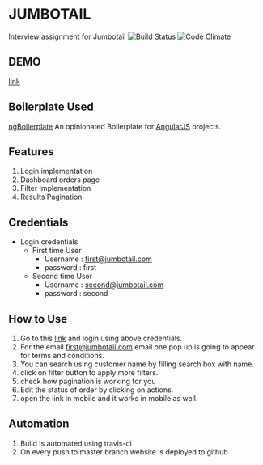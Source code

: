 # JUMBOTAIL
Interview assignment for Jumbotail
[![Build Status](https://travis-ci.org/ankitsilaich/jumbotail.svg?branch=master)](https://travis-ci.org/ankitsilaich/jumbotail)
[![Code Climate](https://codeclimate.com/github/ankitsilaich/jumbotail/badges/gpa.svg)](https://codeclimate.com/github/ankitsilaich/jumbotail)

## DEMO
[link](https://ankitsilaich.github.io/jumbotail)

## Boilerplate Used
[ngBoilerplate](http://joshdmiller.github.com/ng-boilerplate)
An opinionated Boilerplate for [AngularJS](http://angularjs.org) projects.

## Features
1. Login implementation
2. Dashboard orders page
3. Filter Implementation
4. Results Pagination

## Credentials
- Login credentials
  - First time User
    - Username : first@jumbotail.com
    - password : first
  - Second time User
    - Username : second@jumbotail.com
    - password : second  

## How to Use
1. Go to this [link](https://ankitsilaich.github.io/jumbotail) and login using above credentials.
2. For the email first@jumbotail.com email one pop up is going to appear for terms and conditions.
3. You can search using customer name by filling search box with name.
4. click on filter button to apply more filters.
5. check how pagination is working for you
6. Edit the status of order by clicking on actions.
7. open the link in mobile and it works in mobile as well.


## Automation
1. Build is automated using travis-ci
2. On every push to master branch website is deployed to github
